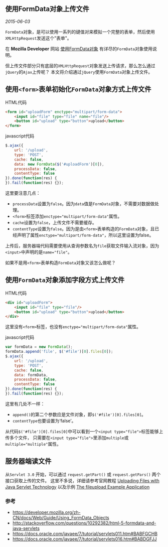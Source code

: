 使用FormData对象上传文件
---
*2015-06-03*


`FormData`对象，是可以使用一系列的键值对来模拟一个完整的表单，然后使用`XMLHttpRequest`发送这个"表单"。

在 **Mozilla Developer** 网站  [使用FormData对象](https://developer.mozilla.org/zh-CN/docs/Web/Guide/Using_FormData_Objects) 有详尽的`FormData`对象使用说明。

但上传文件部分只有底层的`XMLHttpRequest`对象发送上传请求，那么怎么通过`jQuery`的`Ajax`上传呢？
本文将介绍通过`jQuery`使用`FormData`对象上传文件。

## 使用`<form>`表单初始化`FormData`对象方式上传文件 ##

HTML代码
```HTML
<form id="uploadForm" enctype="multipart/form-data">
    <input id="file" type="file" name="file"/>
    <button id="upload" type="button">upload</button>
</form>
```

javascript代码
```javascript
$.ajax({
    url: '/upload',
    type: 'POST',
    cache: false,
    data: new FormData($('#uploadForm')[0]),
    processData: false,
    contentType: false
}).done(function(res) {
}).fail(function(res) {});
```
这里要注意几点：
* `processData`设置为`false`。因为`data`值是`FormData`对象，不需要对数据做处理。
* `<form>`标签添加`enctype="multipart/form-data"`属性。
* `cache`设置为`false`，上传文件不需要缓存。
* `contentType`设置为`false`。因为是由`<form>`表单构造的`FormData`对象，且已经声明了属性`enctype="multipart/form-data"`，所以这里设置为false。

上传后，服务器端代码需要使用从查询参数名为`file`获取文件输入流对象，因为`<input>`中声明的是`name="file"`。

如果不是用`<form>`表单构造`FormData`对象又该怎么做呢？

## 使用`FormData`对象添加字段方式上传文件 ##
HTML代码
```HTML
<div id="uploadForm">
    <input id="file" type="file"/>
    <button id="upload" type="button">upload</button>
</div>
```
这里没有`<form>`标签，也没有`enctype="multipart/form-data"`属性。

javascript代码
```javascript
var formData = new FormData();
formData.append('file', $('#file')[0].files[0]);
$.ajax({
    url: '/upload',
    type: 'POST',
    cache: false,
    data: formData,
    processData: false,
    contentType: false
}).done(function(res) {
}).fail(function(res) {});
```

这里有几处不一样：
* `append()`的第二个参数应是文件对象，即`$('#file')[0].files[0]`。
* `contentType`也要设置为‘false’。

从代码`$('#file')[0].files[0]`中可以看到一个`<input type="file">`标签能够上传多个文件，
只需要在`<input type="file">`里添加`multiple`或`multiple="multiple"`属性。

## 服务器端读文件 ##
从`Servlet 3.0` 开始，可以通过 `request.getPart()` 或 `request.getPars()` 两个接口获取上传的文件。
这里不多说，详细请参考官网教程 [Uploading Files with Java Servlet Technology](https://docs.oracle.com/javaee/7/tutorial/servlets011.htm#BABFGCHB) 以及示例 [The fileupload Example Application](https://docs.oracle.com/javaee/7/tutorial/servlets016.htm#BABDGFJJ)


### 参考
* https://developer.mozilla.org/zh-CN/docs/Web/Guide/Using_FormData_Objects
* http://stackoverflow.com/questions/10292382/html-5-formdata-and-java-servlets
* https://docs.oracle.com/javaee/7/tutorial/servlets011.htm#BABFGCHB
* https://docs.oracle.com/javaee/7/tutorial/servlets016.htm#BABDGFJJ
